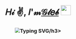<h1 align="center">𝐻𝒾 ✌, 𝐼'𝓂<a href="https://nglebka.github.io/" target="_blank">𝒢𝓁𝑒𝒷</a> 
<img src="https://github.com/blackcater/blackcater/raw/main/images/Hi.gif" height="32"/></h1>
<h3 align="center"<a href="https://git.io/typing-svg"><img src="https://readme-typing-svg.demolab.com?font=Fira+Code&pause=1000&random=false&width=435&lines=QA+Engineer" alt="Typing SVG" /></a>/h3>
